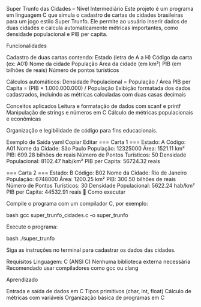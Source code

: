 Super Trunfo das Cidades – Nível Intermediário
Este projeto é um programa em linguagem C que simula o cadastro de cartas de cidades brasileiras para um jogo estilo Super Trunfo. 
Ele permite ao usuário inserir dados de duas cidades e calcula automaticamente métricas importantes, como densidade populacional e PIB per capita.

Funcionalidades

Cadastro de duas cartas contendo:
Estado (letra de A a H)
Código da carta (ex: A01)
Nome da cidade
População
Área da cidade (em km²)
PIB (em bilhões de reais)
Número de pontos turísticos

Cálculos automáticos:
Densidade Populacional = População / Área
PIB per Capita = (PIB × 1.000.000.000) / População
Exibição formatada dos dados cadastrados, incluindo as métricas calculadas com duas casas decimais

Conceitos aplicados
Leitura e formatação de dados com scanf e printf
Manipulação de strings e números em C
Cálculo de métricas populacionais e econômicas

Organização e legibilidade de código para fins educacionais.

Exemplo de Saída
yaml
Copiar
Editar
=== Carta 1 ===
Estado: A
Código: A01
Nome da Cidade: São Paulo
População: 12325000
Área: 1521.11 km²
PIB: 699.28 bilhões de reais
Número de Pontos Turísticos: 50
Densidade Populacional: 8102.47 hab/km²
PIB per Capita: 56724.32 reais

=== Carta 2 ===
Estado: B
Código: B02
Nome da Cidade: Rio de Janeiro
População: 6748000
Área: 1200.25 km²
PIB: 300.50 bilhões de reais
Número de Pontos Turísticos: 30
Densidade Populacional: 5622.24 hab/km²
PIB per Capita: 44532.91 reais
🚀 Como executar

Compile o programa com um compilador C, por exemplo:

bash
gcc super_trunfo_cidades.c -o super_trunfo

Execute o programa:

bash
./super_trunfo

Siga as instruções no terminal para cadastrar os dados das cidades.

Requisitos
Linguagem: C (ANSI C)
Nenhuma biblioteca externa necessária
Recomendado usar compiladores como gcc ou clang

Aprendizado

Entrada e saída de dados em C
Tipos primitivos (char, int, float)
Cálculo de métricas com variáveis
Organização básica de programas em C
